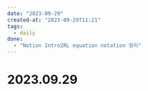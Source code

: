 ```yaml
---
date: "2023-09-29"
created-at: "2023-09-29T11:21"
tags:
  - daily
done:
  - "Notion Intro2RL equation notation 정리"
---
```

# 2023.09.29
